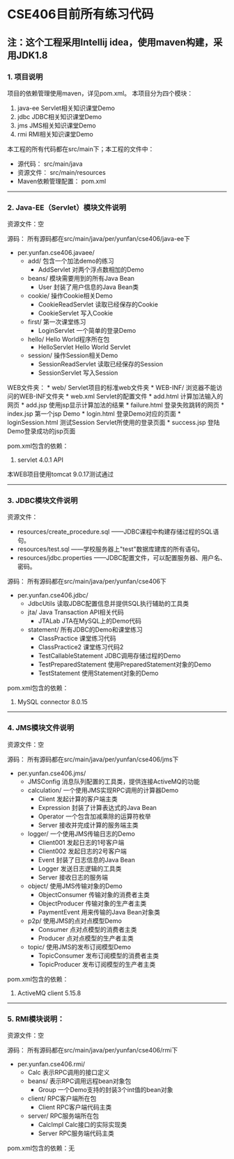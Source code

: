 # CSE406目前所有练习代码
## 注：这个工程采用Intellij idea，使用maven构建，采用JDK1.8
### 1. 项目说明
项目的依赖管理使用maven，详见pom.xml。
本项目分为四个模块：
1. java-ee Servlet相关知识课堂Demo
2. jdbc JDBC相关知识课堂Demo
3. jms JMS相关知识课堂Demo
4. rmi RMI相关知识课堂Demo

本工程的所有代码都在src/main下；本工程的文件中：
* 源代码： src/main/java
* 资源文件： src/main/resources
* Maven依赖管理配置： pom.xml

***

### 2. Java-EE（Servlet）模块文件说明
资源文件：空

源码：
所有源码都在src/main/java/per/yunfan/cse406/java-ee下
  * per.yunfan.cse406.javaee/
    * add/ 包含一个加法demo的练习
        * AddServlet 对两个浮点数相加的Demo
    * beans/ 模块需要用到的所有Java Bean
        * User 封装了用户信息的Java Bean类
    * cookie/ 操作Cookie相关Demo
        * CookieReadServlet 读取已经保存的Cookie
        * CookieServlet 写入Cookie
    * first/ 第一次课堂练习
        * LoginServlet 一个简单的登录Demo
    * hello/ Hello World程序所在包
        * HelloServlet Hello World Servlet
    * session/ 操作Session相关Demo
        * SessionReadServlet 读取已经保存的Session
        * SessionServlet 写入Session
    
WEB文件夹：
    * web/ Servlet项目的标准web文件夹
        * WEB-INF/ 浏览器不能访问的WEB-INF文件夹
            * web.xml Servlet的配置文件
        * add.html 计算加法输入的网页
        * add.jsp 使用jsp显示计算加法的结果
        * failure.html 登录失败跳转的网页
        * index.jsp 第一个jsp Demo
        * login.html 登录Demo对应的页面
        * loginSession.html 测试Session Servlet所使用的登录页面
        * success.jsp 登陆Demo登录成功的jsp页面

pom.xml包含的依赖：
1. servlet 4.0.1 API

本WEB项目使用tomcat 9.0.17测试通过

***

### 3. JDBC模块文件说明
资源文件：
  * resources/create_procedure.sql ——JDBC课程中构建存储过程的SQL语句。
  * resources/test.sql ——学校服务器上"test"数据库建库的所有语句。
  * resources/jdbc.properties ——JDBC配置文件，可以配置服务器、用户名、密码。

源码：
所有源码都在src/main/java/per/yunfan/cse406下
  * per.yunfan.cse406.jdbc/
    * JdbcUtils 读取JDBC配置信息并提供SQL执行辅助的工具类
    * jta/ Java Transaction API相关代码
        * JTALab JTA在MySQL上的Demo代码
    * statement/ 所有JDBC的Demo和课堂练习
      * ClassPractice 课堂练习代码
      * ClassPractice2 课堂练习代码2
      * TestCallableStatement JDBC调用存储过程的Demo
      * TestPreparedStatement 使用PreparedStatement对象的Demo
      * TestStatement 使用Statement对象的Demo

pom.xml包含的依赖：
1. MySQL connector 8.0.15

***

### 4. JMS模块文件说明
资源文件：空

源码：
所有源码都在src/main/java/per/yunfan/cse406/jms下
 * per.yunfan.cse406.jms/
    * JMSConfig 消息队列配置的工具类，提供连接ActiveMQ的功能
    * calculation/ 一个使用JMS实现RPC调用的计算器Demo
        * Client 发起计算的客户端主类
        * Expression 封装了计算表达式的Java Bean
        * Operator 一个包含加减乘除的运算符枚举
        * Server 接收并完成计算的服务端主类
    * logger/ 一个使用JMS传输日志的Demo
        * Client001 发起日志的1号客户端
        * Client002 发起日志的2号客户端
        * Event 封装了日志信息的Java Bean
        * Logger 发送日志逻辑的工具类
        * Server 接收日志的服务端
    * object/ 使用JMS传输对象的Demo
        * ObjectConsumer 传输对象的消费者主类
        * ObjectProducer 传输对象的生产者主类
        * PaymentEvent 用来传输的Java Bean对象类
    * p2p/ 使用JMS的点对点模型Demo
        * Consumer 点对点模型的消费者主类
        * Producer 点对点模型的生产者主类
    * topic/ 使用JMS的发布订阅模型Demo
        * TopicConsumer 发布订阅模型的消费者主类
        * TopicProducer 发布订阅模型的生产者主类
    
pom.xml包含的依赖：
1. ActiveMQ client 5.15.8

***

### 5. RMI模块说明：
资源文件：空

源码：
所有源码都在src/main/java/per/yunfan/cse406/rmi下
 * per.yunfan.cse406.rmi/
   * Calc 表示RPC调用的接口定义
   * beans/ 表示RPC调用远程bean对象包
     * Group 一个Demo支持的封装3个int值的bean对象
   * client/ RPC客户端所在包
     * Client RPC客户端代码主类
   * server/ RPC服务端所在包
     * CalcImpl Calc接口的实际实现类
     * Server RPC服务端代码主类

pom.xml包含的依赖：无